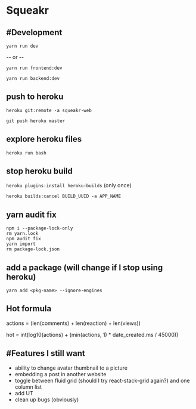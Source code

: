 # Squeakr

## #Development

`yarn run dev`

-- or --

`yarn run frontend:dev`

`yarn run backend:dev`

## push to heroku

`heroku git:remote -a squeakr-web`

`git push heroku master`

## explore heroku files 

`heroku run bash`

## stop heroku build

`heroku plugins:install heroku-builds` (only once)

`heroku builds:cancel BUILD_UUID -a APP_NAME`

## yarn audit fix

```
npm i --package-lock-only
rm yarn.lock
npm audit fix
yarn import
rm package-lock.json
```

## add a package (will change if I stop using heroku)

`yarn add <pkg-name> --ignore-engines`

## Hot formula

actions = (len(comments) + len(reaction) + len(views))

hot = int(log10(actions) + (min(actions, 1) * date_created.ms / 45000))

## #Features I still want

* ability to change avatar thumbnail to a picture
* embedding a post in another website
* toggle between fluid grid (should I try react-stack-grid again?) and one column list
* add UT
* clean up bugs (obviously)
